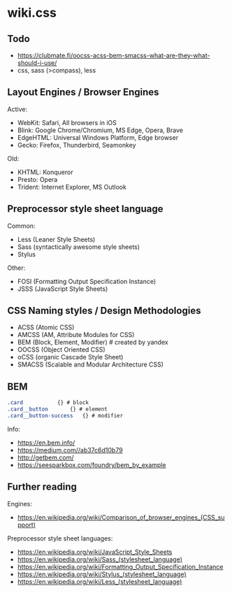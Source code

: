 # wiki.css

## Todo

- https://clubmate.fi/oocss-acss-bem-smacss-what-are-they-what-should-i-use/
- css, sass (>compass), less


## Layout Engines / Browser Engines

Active:
- WebKit: Safari, All browsers in iOS
- Blink: Google Chrome/Chromium, MS Edge, Opera, Brave
- EdgeHTML: Universal Windows Platform, Edge browser
- Gecko: Firefox, Thunderbird, Seamonkey

Old:
- KHTML: Konqueror
- Presto: Opera
- Trident: Internet Explorer, MS Outlook


## Preprocessor style sheet language 

Common:
- Less (Leaner Style Sheets)
- Sass (syntactically awesome style sheets)
- Stylus

Other:
- FOSI (Formatting Output Specification Instance)
- JSSS (JavaScript Style Sheets)


## CSS Naming styles / Design Methodologies

- ACSS (Atomic CSS)
- AMCSS (AM, Attribute Modules for CSS)
- BEM (Block, Element, Modifier) # created by yandex
- OOCSS (Object Oriented CSS)
- oCSS (organic Cascade Style Sheet)
- SMACSS (Scalable and Modular Architecture CSS)


## BEM

```sass
.card 			{} # block
.card__button 		{} # element
.card__button-success	{} # modifier
```

Info:
- <https://en.bem.info/>
- <https://medium.com//ab37c6d10b79>
- <http://getbem.com/>
- <https://seesparkbox.com/foundry/bem_by_example>


## Further reading

Engines:
- <https://en.wikipedia.org/wiki/Comparison_of_browser_engines_(CSS_support)>

Preprocessor style sheet languages:
- <https://en.wikipedia.org/wiki/JavaScript_Style_Sheets>
- <https://en.wikipedia.org/wiki/Sass_(stylesheet_language)>
- <https://en.wikipedia.org/wiki/Formatting_Output_Specification_Instance>
- <https://en.wikipedia.org/wiki/Stylus_(stylesheet_language)>
- <https://en.wikipedia.org/wiki/Less_(stylesheet_language)>
